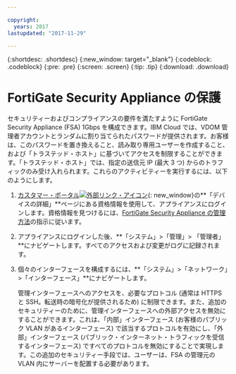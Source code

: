 ```yaml
---

copyright:
  years: 2017
lastupdated: "2017-11-29"

---
```


{:shortdesc: .shortdesc}
{:new_window: target="_blank"}
{:codeblock: .codeblock}
{:pre: .pre}
{:screen: .screen}
{:tip: .tip}
{:download: .download}

# FortiGate Security Appliance の保護

セキュリティーおよびコンプライアンスの要件を満たすように FortiGate Security Appliance (FSA) 1Gbps を構成できます。IBM Cloud では、VDOM 管理者アカウントとランダムに割り当てられたパスワードが提供されます。お客様は、このパスワードを置き換えること、読み取り専用ユーザーを作成すること、および「トラステッド・ホスト」に基づいてアクセスを制限することができます。「トラステッド・ホスト」では、指定の送信元 IP (最大 3 つ) からのトラフィックのみ受け入れられます。これらのアクティビティーを実行するには、以下のようにします。

1. [カスタマー・ポータル![外部リンク・アイコン](../../icons/launch-glyph.svg "外部リンク・アイコン")](https://control.softlayer.com/){: new_window}の**「デバイスの詳細」**ページにある資格情報を使用して、アプライアンスにログインします。資格情報を見つけるには、[FortiGate Security Appliance の管理方法](managing-fsa.html)の指示に従います。
2. アプライアンスにログインした後、**「システム」>「管理」> 「管理者」**にナビゲートします。すべてのアクセスおよび変更がログに記録されます。
3. 個々のインターフェースを構成するには、**「システム」>「ネットワーク」>「インターフェース」**にナビゲートします。

    管理インターフェースへのアクセスを、必要なプロトコル (通常は HTTPS と SSH。転送時の暗号化が提供されるため) に制限できます。また、追加のセキュリティーのために、管理インターフェースへの外部アクセスを無効にすることができます。これは、「内部」インターフェース (お客様のパブリック VLAN があるインターフェース) で該当するプロトコルを有効にし、「外部」インターフェース (パブリック・インターネット・トラフィックを受信するインターフェース) ですべてのプロトコルを無効にすることで実現します。この追加のセキュリティー手段では、ユーザーは、FSA の管理元の VLAN 内にサーバーを配置する必要があります。 
